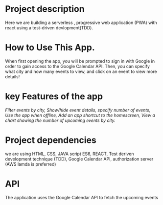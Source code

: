 # Project description

Here we are building a serverless , progressive web application (PWA) with react using a test-driven devlopment(TDD).

# How to Use This App.

When first opening the app, you will be prompted to sign in with Google in order to gain access to the Google Calendar API. Then, you can specify what city and how many events to view, and click on an event to view more details!

# key Features of the app

_Filter events by city,
Show/hide event details,
specify number of events,
Use the app when offline,
Add an app shortcut to the homescreen,
View a chart showing the number of upcoming events by city._

# Project dependencies

we are using HTML, CSS, JAVA script ES6, REACT, Test deriven development technique (TDD), Google Calendar API, authorization server (AWS lamda is preferred)

# API

The application uses the Google Calendar API to fetch the upcoming events
